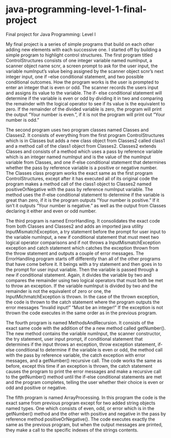 # java-programming-level-1-final-project

Final project for Java Programming: Level I

My final project is a series of simple programs that build on each other adding new elements with each successive one. I started off by building a simple program to highlight control structures. The first program titled ControlStructures consists of one integer variable named numInput, a scanner object name scnr, a screen prompt to ask for the user input, the variable numInput’s value being assigned by the scanner object scnr’s next integer input, one if –else conditional statement, and two possible conditional outcomes. How the program works is the user is prompted to enter an integer that is even or odd. The scanner records the users input and assigns its value to the variable. The if- else conditional statement will determine if the variable is even or odd by dividing it in two and comparing the remainder with the logical operator to see if its value is the equivalent to zero. If the remainder of the divided variable is zero, the program will print the output “Your number is even.”, if it is not the program will print out “Your number is odd.”

The second program uses two program classes named Classes and Classes2. It consists of everything from the first program ControlStructures which is in Classes but adds a new class object from Classes2 called class1 and a method call of the class1 object from Classes2. Classes2 extends Classes and consists of a method which uses a pass by reference variable which is an integer named numInput and is the value of the numInput variable from Classes, and one if-else conditional statement that determines whether the pass by reference variable is a positive or negative number. The Classes class program works the exact same as the first program ControlStructures, except after it has executed all of its original code the program makes a method call of the class1 object to Classes2 named positiveOrNegative with the pass by reference numInput variable. The method uses the if-else conditional statement to determine if the variable is great than zero, if it is the program outputs “Your number is positive.”  If it isn’t it outputs “Your number is negative.” as well as the output from Classes declaring it either and even or odd number.

The third program is named ErrorHandling. It consolidates the exact code from both Classes and Classes2 and adds an imported java utility InputMismatchException, a try statement before the prompt for user input to the variable numInput, a new if conditional statement that must meet two logical operator comparisons and if not throws a InputMismatchException exception and catch statement which catches the exception thrown from the throw statement and outputs a couple of error messages. The ErrorHandling program starts off differently than all of the other programs that have come before it. It beings with a try statement and then goes in to the prompt for user input variable. Then the variable is passed through a new if conditional statement. Again, it divides the variable by two and compares the remainder using two logical operators that must both be met to throw an exception. If the variable numInput is divided by two and the remainder is not the equivalent of zero or one, the InputMichmatchException is thrown. In the case of the thrown exception, the code is thrown to the catch statement where the program outputs the error messages “Invalid input!” “Must be an integer!” If the exception is not thrown the code executes in the same order as in the previous program.

The fourth program is named MethodsAndRecursion. It consists of the exact same code with the addition of the a new method called getNumber(). The new method contains the variable numInput, the scanner constructor, the try statement, user input prompt, if conditional statement that determines if the input throws an exception, throw exception statement, if-else conditional to determine if the variable is even or odd, the method call with the pass by reference variable, the catch exception with error messages, and a getNumber() recursive call. The code works the same as before, except this time if an exception is thrown, the catch statement causes the program to print the error messages and make a recursive call to the getNumber() method until the if-else conditional statements are met and the program completes, telling the user whether their choice is even or odd and positive or negative.

The fifth program is named ArrayProcessing. In this program the code is the exact same from previous program except for two added string objects named types. One which consists of even, odd, or error which is in the getNumber() method and the other with positive and negative in the pass by reference method positiveOrNegative(). The code executes exactly the same as the previous program, but when the output messages are printed, they make a call to the specific indexes of the strings contents.


